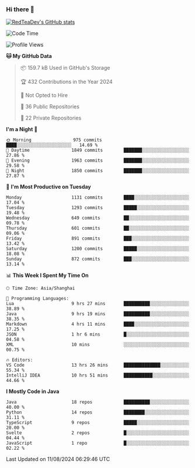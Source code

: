 ### Hi there 👋

<!--
**RedTeaDev/RedTeaDev** is a ✨ _special_ ✨ repository because its `README.md` (this file) appears on your GitHub profile.

Here are some ideas to get you started:

- 🔭 I’m currently working on ...
- 🌱 I’m currently learning ...
- 👯 I’m looking to collaborate on ...
- 🤔 I’m looking for help with ...
- 💬 Ask me about ...
- 📫 How to reach me: ...
- 😄 Pronouns: ...
- ⚡ Fun fact: ...
-->

<!--
[![wakatime](https://wakatime.com/badge/user/6b101ed0-04c0-4490-9283-eb61f2efff96.svg)](https://wakatime.com/@6b101ed0-04c0-4490-9283-eb61f2efff96)
!-->

[![RedTeaDev's GitHub stats](https://github-readme-stats.vercel.app/api?username=RedTeaDev\&include_all_commits=true)](https://github.com/anuraghazra/github-readme-stats)
<!--
[![willianrod's wakatime stats](https://github-readme-stats.vercel.app/api/wakatime?username=RedTeaDev)](https://github.com/anuraghazra/github-readme-stats)
!-->
<!--START_SECTION:waka-->
![Code Time](http://img.shields.io/badge/Code%20Time-2%2C504%20hrs-blue)

![Profile Views](http://img.shields.io/badge/Profile%20Views-0-blue)

**🐱 My GitHub Data** 

> 📦 159.7 kB Used in GitHub's Storage 
 > 
> 🏆 432 Contributions in the Year 2024
 > 
> 🚫 Not Opted to Hire
 > 
> 📜 36 Public Repositories 
 > 
> 🔑 22 Private Repositories 
 > 
**I'm a Night 🦉** 

```text
🌞 Morning                975 commits         ████░░░░░░░░░░░░░░░░░░░░░   14.69 % 
🌆 Daytime                1849 commits        ███████░░░░░░░░░░░░░░░░░░   27.86 % 
🌃 Evening                1963 commits        ███████░░░░░░░░░░░░░░░░░░   29.58 % 
🌙 Night                  1850 commits        ███████░░░░░░░░░░░░░░░░░░   27.87 % 
```
📅 **I'm Most Productive on Tuesday** 

```text
Monday                   1131 commits        ████░░░░░░░░░░░░░░░░░░░░░   17.04 % 
Tuesday                  1293 commits        █████░░░░░░░░░░░░░░░░░░░░   19.48 % 
Wednesday                649 commits         ██░░░░░░░░░░░░░░░░░░░░░░░   09.78 % 
Thursday                 601 commits         ██░░░░░░░░░░░░░░░░░░░░░░░   09.06 % 
Friday                   891 commits         ███░░░░░░░░░░░░░░░░░░░░░░   13.42 % 
Saturday                 1200 commits        █████░░░░░░░░░░░░░░░░░░░░   18.08 % 
Sunday                   872 commits         ███░░░░░░░░░░░░░░░░░░░░░░   13.14 % 
```


📊 **This Week I Spent My Time On** 

```text
🕑︎ Time Zone: Asia/Shanghai

💬 Programming Languages: 
Lua                      9 hrs 27 mins       ██████████░░░░░░░░░░░░░░░   38.89 % 
Java                     9 hrs 19 mins       ██████████░░░░░░░░░░░░░░░   38.35 % 
Markdown                 4 hrs 11 mins       ████░░░░░░░░░░░░░░░░░░░░░   17.25 % 
JSON                     1 hr 6 mins         █░░░░░░░░░░░░░░░░░░░░░░░░   04.58 % 
XML                      10 mins             ░░░░░░░░░░░░░░░░░░░░░░░░░   00.75 % 

🔥 Editors: 
VS Code                  13 hrs 26 mins      ██████████████░░░░░░░░░░░   55.34 % 
IntelliJ IDEA            10 hrs 51 mins      ███████████░░░░░░░░░░░░░░   44.66 % 
```

**I Mostly Code in Java** 

```text
Java                     18 repos            ██████████░░░░░░░░░░░░░░░   40.00 % 
Python                   14 repos            ████████░░░░░░░░░░░░░░░░░   31.11 % 
TypeScript               9 repos             █████░░░░░░░░░░░░░░░░░░░░   20.00 % 
Svelte                   2 repos             █░░░░░░░░░░░░░░░░░░░░░░░░   04.44 % 
JavaScript               1 repo              █░░░░░░░░░░░░░░░░░░░░░░░░   02.22 % 
```




 Last Updated on 11/08/2024 06:29:46 UTC
<!--END_SECTION:waka-->


